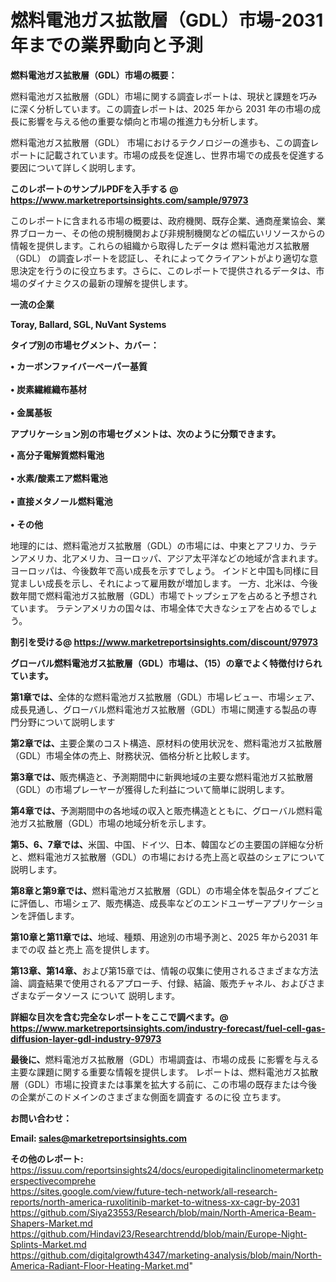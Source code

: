 # 燃料電池ガス拡散層（GDL）市場-2031年までの業界動向と予測

<strong><b>燃料電池ガス拡散層（GDL）市場の概要：</b></strong>

燃料電池ガス拡散層（GDL）市場に関する調査レポートは、現状と課題を巧みに深く分析しています。この調査レポートは、2025 年から 2031 年の市場の成長に影響を与える他の重要な傾向と市場の推進力も分析します。

燃料電池ガス拡散層（GDL） 市場におけるテクノロジーの進歩も、この調査レポートに記載されています。市場の成長を促進し、世界市場での成長を促進する要因について詳しく説明します。

<strong>このレポートのサンプルPDFを入手する @ <a href=https://www.marketreportsinsights.com/sample/97973>https://www.marketreportsinsights.com/sample/97973</a></strong>

このレポートに含まれる市場の概要は、政府機関、既存企業、通商産業協会、業界ブローカー、その他の規制機関および非規制機関などの幅広いリソースからの情報を提供します。これらの組織から取得したデータは 燃料電池ガス拡散層（GDL） の調査レポートを認証し、それによってクライアントがより適切な意思決定を行うのに役立ちます。さらに、このレポートで提供されるデータは、市場のダイナミクスの最新の理解を提供します。

<strong>一流の企業</strong>

<strong><b>Toray, Ballard, SGL, NuVant Systems</b></strong>

<strong><b>タイプ別の市場セグメント、カバー：</b></strong>

<strong>• カーボンファイバーペーパー基質<br><br>• 炭素繊維織布基材<br><br>• 金属基板</strong>

<strong><b>アプリケーション別の市場セグメントは、次のように分類できます。</b></strong>

<strong>• 高分子電解質燃料電池<br><br>• 水素/酸素エア燃料電池<br><br>• 直接メタノール燃料電池<br><br>• その他</strong>

 地理的には、燃料電池ガス拡散層（GDL）の市場には、中東とアフリカ、ラテンアメリカ、北アメリカ、ヨーロッパ、アジア太平洋などの地域が含まれます。 ヨーロッパは、今後数年で高い成長を示すでしょう。 インドと中国も同様に目覚ましい成長を示し、それによって雇用数が増加します。 一方、北米は、今後数年間で燃料電池ガス拡散層（GDL）市場でトップシェアを占めると予想されています。 ラテンアメリカの国々は、市場全体で大きなシェアを占めるでしょう。

<strong>割引を受ける@ <a href=https://www.marketreportsinsights.com/discount/97973>https://www.marketreportsinsights.com/discount/97973</a></strong>

<strong><b>グローバル燃料電池ガス拡散層（GDL）市場は、（15）の章でよく特徴付けられています。</b></strong>

<strong><b>第</b></strong><strong><b>1章では、</b></strong>全体的な燃料電池ガス拡散層（GDL）市場レビュー、市場シェア、成長見通し、グローバル燃料電池ガス拡散層（GDL）市場に関連する製品の専門分野について説明します

<strong><b>第2章では、</b></strong>主要企業のコスト構造、原材料の使用状況を、燃料電池ガス拡散層（GDL）市場全体の売上、財務状況、価格分析と比較します。

<strong><b>第3章では、</b></strong>販売構造と、予測期間中に新興地域の主要な燃料電池ガス拡散層（GDL）の市場プレーヤーが獲得した利益について簡単に説明します。

<strong><b>第4章では、</b></strong>予測期間中の各地域の収入と販売構造とともに、グローバル燃料電池ガス拡散層（GDL）市場の地域分析を示します。

<strong><b>第5、6、7章では、</b></strong>米国、中国、ドイツ、日本、韓国などの主要国の詳細な分析と、燃料電池ガス拡散層（GDL）の市場における売上高と収益のシェアについて説明します。

<strong><b>第8章と第9章では、</b></strong>燃料電池ガス拡散層（GDL）の市場全体を製品タイプごとに評価し、市場シェア、販売構造、成長率などのエンドユーザーアプリケーションを評価します。

<strong><b>第10章と第11章では、</b></strong>地域、種類、用途別の市場予測と、2025 年から2031 年までの収 益と売上 高を提供します。

<strong><b>第13章、第14章、</b></strong>および第15章では、情報の収集に使用されるさまざまな方法論、調査結果で使用されるアプローチ、付録、結論、販売チャネル、およびさまざまなデータソース について 説明します。

<strong>詳細な目次を含む完全なレポートをここで調べます。@ <a href=https://www.marketreportsinsights.com/industry-forecast/fuel-cell-gas-diffusion-layer-gdl-industry-97973>https://www.marketreportsinsights.com/industry-forecast/fuel-cell-gas-diffusion-layer-gdl-industry-97973</a></strong>

<strong><b>最後に、</b></strong>燃料電池ガス拡散層（GDL）市場調査は、市場の成長 に影響を</a>与える主要な課題に関する重要な情報を提供します。 レポートは、燃料電池ガス拡散層（GDL）市場に投資または事業を拡大する前に、この市場の既存または今後の企業がこのドメインのさまざまな側面を調査す るのに役 立ちます。

<strong><b>お問い合わせ：</b></strong>

<strong>Email: </strong><a href=mailto:sales@marketreportsinsights.com><strong>sales@marketreportsinsights.com</strong></a>

<strong>その他のレポート:</strong>
<br>
<a href=https://issuu.com/reportsinsights24/docs/europedigitalinclinometermarketperspectivecomprehe>https://issuu.com/reportsinsights24/docs/europedigitalinclinometermarketperspectivecomprehe</a>
<br>
<a href=https://sites.google.com/view/future-tech-network/all-research-reports/north-america-ruxolitinib-market-to-witness-xx-cagr-by-2031>https://sites.google.com/view/future-tech-network/all-research-reports/north-america-ruxolitinib-market-to-witness-xx-cagr-by-2031</a>
<br>
<a href=https://github.com/Siya23553/Research/blob/main/North-America-Beam-Shapers-Market.md>https://github.com/Siya23553/Research/blob/main/North-America-Beam-Shapers-Market.md</a>
<br>
<a href=https://github.com/Hindavi23/Researchtrendd/blob/main/Europe-Night-Splints-Market.md>https://github.com/Hindavi23/Researchtrendd/blob/main/Europe-Night-Splints-Market.md</a>
<br>
<a href=https://github.com/digitalgrowth4347/marketing-analysis/blob/main/North-America-Radiant-Floor-Heating-Market.md>https://github.com/digitalgrowth4347/marketing-analysis/blob/main/North-America-Radiant-Floor-Heating-Market.md</a>"
